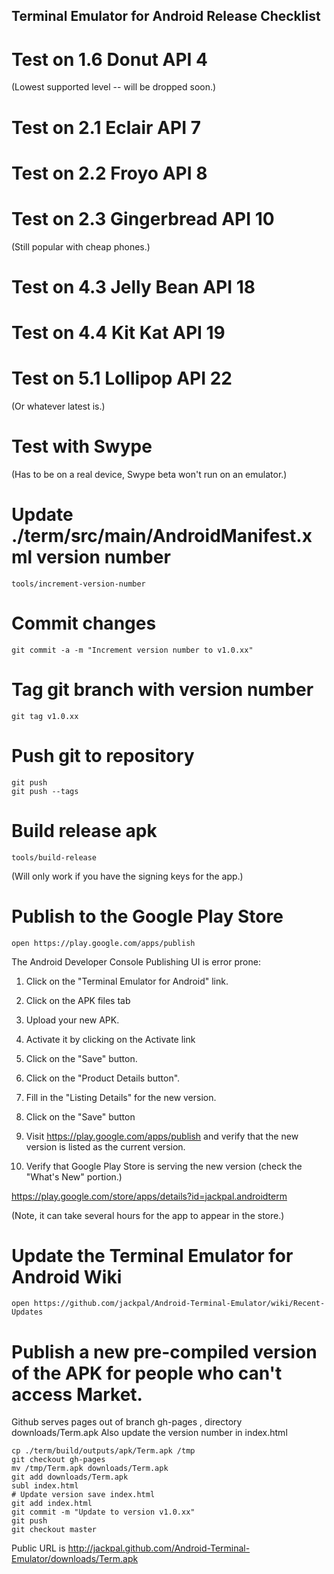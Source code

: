 ## Terminal Emulator for Android Release Checklist

# Test on 1.6 Donut API 4

(Lowest supported level -- will be dropped soon.)

# Test on 2.1 Eclair API 7

# Test on 2.2 Froyo API 8

# Test on 2.3 Gingerbread API 10

(Still popular with cheap phones.)

# Test on 4.3 Jelly Bean API 18

# Test on 4.4 Kit Kat API 19

# Test on 5.1 Lollipop API 22

(Or whatever latest is.)

# Test with Swype

(Has to be on a real device, Swype beta won't run on an emulator.)

# Update ./term/src/main/AndroidManifest.xml version number

    tools/increment-version-number

# Commit changes

    git commit -a -m "Increment version number to v1.0.xx"

# Tag git branch with version number

    git tag v1.0.xx

# Push git to repository

    git push
    git push --tags

# Build release apk

    tools/build-release

(Will only work if you have the signing keys for the app.)

# Publish to the Google Play Store

    open https://play.google.com/apps/publish

The Android Developer Console Publishing UI is error prone:

1) Click on the "Terminal Emulator for Android" link.

2) Click on the APK files tab

3) Upload your new APK.

4) Activate it by clicking on the Activate link

5) Click on the "Save" button.

6) Click on the "Product Details button".

7) Fill in the "Listing Details" for the new version.

8) Click on the "Save" button

9) Visit https://play.google.com/apps/publish and verify that the new version is listed as the
   current version.

10) Verify that Google Play Store is serving the new version
    (check the "What's New" portion.)

https://play.google.com/store/apps/details?id=jackpal.androidterm

(Note, it can take several hours for the app to appear in the store.)

# Update the Terminal Emulator for Android Wiki

    open https://github.com/jackpal/Android-Terminal-Emulator/wiki/Recent-Updates

# Publish a new pre-compiled version of the APK for people who can't access Market.

Github serves pages out of branch gh-pages , directory downloads/Term.apk
Also update the version number in index.html

    cp ./term/build/outputs/apk/Term.apk /tmp
    git checkout gh-pages
    mv /tmp/Term.apk downloads/Term.apk
    git add downloads/Term.apk
    subl index.html
    # Update version save index.html
    git add index.html
    git commit -m "Update to version v1.0.xx"
    git push
    git checkout master

Public URL is http://jackpal.github.com/Android-Terminal-Emulator/downloads/Term.apk


